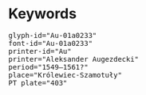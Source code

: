 # Keywords
<pre>
glyph-id="Au-01a0233"
font-id="Au-01a0233"
printer-id="Au"
printer="Aleksander Augezdecki"
period="1549–1561?"
place="Królewiec-Szamotuły"
PT plate="403"
</pre>
